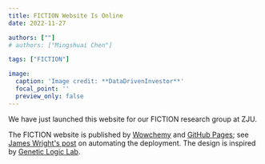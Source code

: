 ```yaml
---
title: FICTION Website Is Online
date: 2022-11-27

authors: [""]
# authors: ["Mingshuai Chen"]

tags: ["FICTION"]

image:
  caption: 'Image credit: **DataDrivenInvestor**'
  focal_point: ''
  preview_only: false
---
```


We have just launched this website for our FICTION research group at ZJU.

<!--more-->

The FICTION website is published by [Wowchemy](https://wowchemy.com/?utm_campaign=poweredby) and [GitHub Pages](https://pages.github.com/); see [James Wright's post](https://www.jameswright.xyz/post/20200409/deploy_wowchemy_to_githubio/) on automating the deployment. The design is inspired by [Genetic Logic Lab](http://geneticlogiclab.org/).
